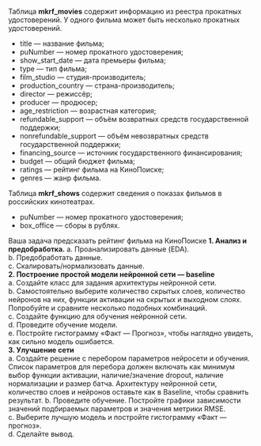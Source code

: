 Таблица **mkrf_movies** содержит информацию из реестра прокатных удостоверений. У одного фильма может быть несколько прокатных удостоверений.    
- title — название фильма;
- puNumber — номер прокатного удостоверения;
- show_start_date — дата премьеры фильма;
- type — тип фильма;
- film_studio — студия-производитель;
- production_country — страна-производитель;
- director — режиссёр;
- producer — продюсер;
- age_restriction — возрастная категория;
- refundable_support — объём возвратных средств государственной поддержки;
- nonrefundable_support — объём невозвратных средств государственной поддержки;
- financing_source — источник государственного финансирования;
- budget — общий бюджет фильма;
- ratings — рейтинг фильма на КиноПоиске;
- genres — жанр фильма.  



Таблица **mkrf_shows** содержит сведения о показах фильмов в российских кинотеатрах.   
- puNumber — номер прокатного удостоверения;
- box_office — сборы в рублях.



Ваша задача предсказать рейтинг фильма на КиноПоиске
**1. Анализ и предобработка.**
  a. Проанализировать данные (EDA).   
  b. Предобработать данные.   
  c. Скалировать/нормализовать данные.   
**2. Построение простой модели нейронной сети — baseline**   
 a. Создайте класс для задания архитектуры нейронной сети.   
 b. Самостоятельно выберите количество скрытых слоев, количество нейронов на них, функции активации на скрытых и выходном слоях. Попробуйте и сравните несколько подобных комбинаций.   
 c. Создайте функцию для обучения нейронной сети.   
 d. Проведите обучение модели.   
 e. Постройте гистограмму «Факт — Прогноз», чтобы наглядно увидеть, как сильно модель ошибается.   
**3. Улучшение сети**  
 a. Создайте решение с перебором параметров нейросети и обучения. Список параметров для перебора должен включать как минимум выбор функции активации, наличие/значение dropout, наличие нормализации и размер батча. Архитектуру нейронной сети, количество слоев и нейронов оставьте как в Baseline, чтобы сравнить результат.
 b. Проведите обучение. Постройте графики зависимости значений подбираемых параметров и значения метрики RMSE.   
 c. Выберите лучшую модель и постройте гистограмму «Факт — прогноз».    
 d. Сделайте вывод.   
